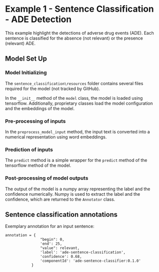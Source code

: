 # Example 1 - Sentence Classification - ADE Detection

This example highlight the detections of adverse drug events (ADE). Each sentence is classified for the absence (not relevant) or the presence (relevant) ADE.

## Model Set Up

### Model Initializing

The `sentence_classification\resources` folder contains several files required for the model (not tracked by GitHub). 

In the `__init__` method of the `model` class, the model is loaded using tensorflow. Additionally, proprietary classes load the model configuration and the embeddings of the model.

### Pre-processing of inputs

In the `preprocess_model_input` method, the input text is converted into a numerical representation using word embeddings.

### Prediction of inputs
 
The `predict` method is a simple wrapper for the `predict` method of the tensorflow method of the model. 

### Post-processing of model outputs

The output of the model is a numpy array representing the label and the confidence numerically. Numpy is used to extract the label and the confidence, which are returned to the `Annotator` class.

## Sentence classification annotations

Exemplary annotation for an input sentence: 

```
annotation = {
                "begin": 0,
                'end': 25,
                "value": relevant,
                'label': 'ade-sentence-classification',
                'confidence': 0.68,
                'componentId': 'ade-sentence-classifier:0.1.0'
            }

